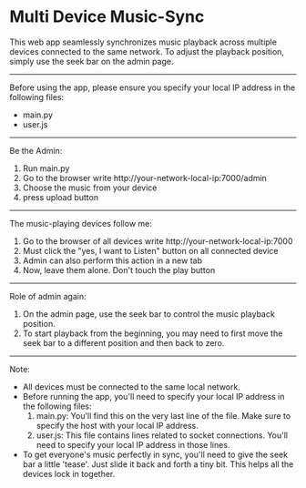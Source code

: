 # Multi Device Music-Sync
This web app seamlessly synchronizes music playback across multiple devices connected to the same network. To adjust the playback position, simply use the seek bar on the admin page.  

---
Before using the app, please ensure you specify your local IP address in the following files:
* main.py
* user.js

---
Be the Admin:

1. Run main.py
2. Go to the browser write http://your-network-local-ip:7000/admin
3. Choose the music from your device
4. press upload button

---
The music-playing devices follow me:

1. Go to the browser of all devices write http://your-network-local-ip:7000 
2. Must click the "yes, I want to Listen" button on all connected device
3. Admin can also perform this action in a new tab
4. Now, leave them alone. Don't touch the play button

---
Role of admin again:

1. On the admin page, use the seek bar to control the music playback position.
2. To start playback from the beginning, you may need to first move the seek bar to a different position and then back to zero.

---
Note:  
* All devices must be connected to the same local network.
* Before running the app, you'll need to specify your local IP address in the following files:
    1. main.py: You'll find this on the very last line of the file. Make sure to specify the host with your local IP address.
    2. user.js: This file contains lines related to socket connections. You'll need to specify your local IP address in those lines.
* To get everyone's music perfectly in sync, you'll need to give the seek bar a little 'tease'.  Just slide it back and forth a tiny bit. This helps all the devices lock in together.